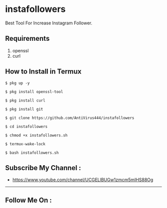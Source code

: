 # instafollowers
Best Tool For Increase Instagram Follower.

## Requirements
1. openssl
2. curl

## How to Install in Termux

`$ pkg up -y`

`$ pkg install openssl-tool`

`$ pkg install curl`

`$ pkg install git`

`$ git clone https://github.com/AntiVirus444/instafollowers`

`$ cd instafollowers`

`$ chmod +x instafollowers.sh`

`$ termux-wake-lock`

`$ bash instafollowers.sh`

## Subscribe My Channel :
* https://www.youtube.com/channel/UCGELlBUGw1zmcm5mIHS88Og
---

##  Follow Me On :
</p>
<p align="center">
  <a href="https://m.facebook.com/100133219277730/">
  </a>
  <a href="https://www.instagram.com/darkknight_yt.1/">
</p>
